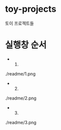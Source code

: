 # toy-projects
토이 프로젝트들

# 실행창 순서

* 1. 
./readme/1.png

* 2.
./readme/2.png 

* 3.
./readme/3.png 
